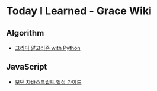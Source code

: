 # Today I Learned - Grace Wiki

## Algorithm
* [그리디 알고리즘 with Python](https://github.com/GraceKim527/TIL_Grace/blob/main/Algorithm/Greedy.md)

## JavaScript
* [모던 자바스크립트 핵심 가이드](https://github.com/GraceKim527/TIL_Grace/blob/main/JavaScript/%EB%AA%A8%EB%8D%98%20%EC%9E%90%EB%B0%94%EC%8A%A4%ED%81%AC%EB%A6%BD%ED%8A%B8%20%ED%95%B5%EC%8B%AC%20%EA%B0%80%EC%9D%B4%EB%93%9C.md)

